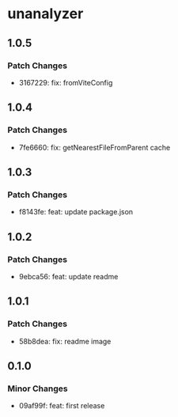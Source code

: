 # unanalyzer

## 1.0.5

### Patch Changes

- 3167229: fix: fromViteConfig

## 1.0.4

### Patch Changes

- 7fe6660: fix: getNearestFileFromParent cache

## 1.0.3

### Patch Changes

- f8143fe: feat: update package.json

## 1.0.2

### Patch Changes

- 9ebca56: feat: update readme

## 1.0.1

### Patch Changes

- 58b8dea: fix: readme image

## 0.1.0

### Minor Changes

- 09af99f: feat: first release
